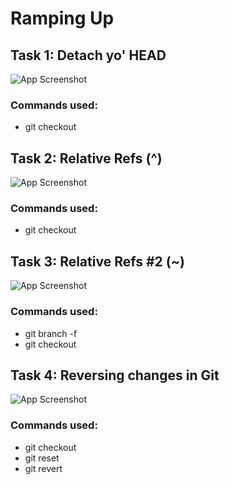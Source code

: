 # Ramping Up

## Task 1: Detach yo' HEAD
![App Screenshot](../SS/Main/T2_1.png)


### Commands used:
- git checkout


## Task 2: Relative Refs (^)
![App Screenshot](../SS/Main/T2_2.png)


### Commands used:
- git checkout


## Task 3: Relative Refs #2 (~)
![App Screenshot](../SS/Main/T2_3.png)


### Commands used:
- git branch -f
- git checkout


## Task 4: Reversing changes in Git
![App Screenshot](../SS/Main/T2_4.png)


### Commands used:
- git checkout
- git reset
- git revert